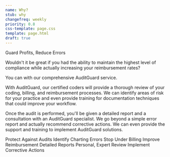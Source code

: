 ```yaml
---
name: Why?
stub: why
changefreq: weekly
priority: 0.8
css-template: page.css
template: page.html
draft: true
---
```

Guard Profits, Reduce Errors

Wouldn't it be great if you had the ability to maintain the highest level of compliance while actually increasing your reimbursement rates?

You can with our comprehensive AuditGuard service.

With AuditGuard, our certified coders will provide a thorough review of your coding, billing, and reimbursement processes. We can identify areas of risk for your practice and even provide training for documentation techniques that could improve your workflow.

Once the audit is performed, you'll be given a detailed report and a consultation with an AuditGuard specialist. We go beyond a simple error report and actually recommend corrective actions. We can even provide the support and training to implement AuditGuard solutions.

Protect Against Audits
Identify Charting Errors
Stop Under Billing
Improve Reimbursement
Detailed Reports
Personal, Expert Review
Implement Corrective Actions
